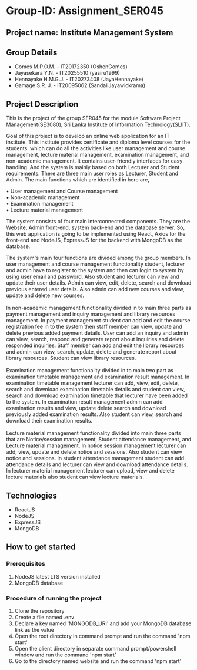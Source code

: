 # Group-ID: Assignment_SER045
## Project name: Institute Management System
## Group Details
+ Gomes M.P.O.M. - IT20172350 (OshenGomes)
+ Jayasekara Y.N. - IT20255510 (yasiru1999)
+ Hennayake H.M.G.J. - IT20273408 (JayaHennayake)
+ Gamage S.R. J. - IT20095062 (SandaliJayawickrama)

## Project Description

This is the project of the group SER045 for the module Software Project Management(SE3080), Sri Lanka Institute of Information Technology(SLIIT).

Goal of this project is to develop an online web application for an IT institute. This institute provides certificate and diploma level courses for the students. which can do all the activities like user management and course management, lecture material management, examination management, and non-academic management. It contains user-friendly interfaces for easy handling. And the system is mainly based on both Lecturer and Student requirements. There are three main user roles as Lecturer, Student and Admin. The main functions which are identified in here are,

•	User management and Course management </br>
•	Non-academic management </br>
•	Examination management </br>
•	Lecture material management

The system consists of four main interconnected components. They are the Website, Admin front-end, system back-end and the database server. So, this web application is going to be implemented using React, Axios for the front-end and NodeJS, ExpressJS for the backend with MongoDB as the database.

The system's main four functions are divided among the group members. In user management and course management functionality student, lecturer and admin have to register to the system and then can login to system by using user email and password. Also student and lecturer can view and update their user details. Admin can view, edit, delete, search and download previous entered user details. Also admin can add new courses and view, update and delete new courses. </br> </br>
In non-academic management functionality divided in to main three parts as payment management and inquiry management and library resources management. In payment management student can add and edit the course registration fee in to the system then staff member can view, update and delete previous added payment details. User can add an inquiry and admin can view, search, respond and generate report about Inquiries and delete responded inquiries. Staff member can add and edit the library resources and admin can view, search, update, delete and generate report about library resources. Student can view library resources.</br></br>
Examination management functionality divided in to main two part as examination timetable management and examination result management. In examination timetable management lecturer can add, view, edit, delete, search and download examination timetable details and student can view, search and download examination timetable that lecturer have been added to the system. In examination result management admin can add examination results and view, update delete search and download previously added examination results. Also student can view, search and download their examination results.</br> </br>
Lecture material management functionality divided into main three parts that are Notice/session management, Student attendance management, and Lecture material management. In notice session management lecturer can add, view, update and delete notice and sessions. Also student can view notice and sessions. In student attendance management student can add attendance details and lecturer can view and download attendance details. In lecturer material management lecturer can upload, view and delete lecture materials also student can view lecture materials.

## Technologies

+ ReactJS
+ NodeJS
+ ExpressJS
+ MongoDB

## How to get started

### Prerequisites
1. NodeJS latest LTS version installed
2. MongoDB database

### Procedure of running the project
1. Clone the repository
2. Create a file named .env
3. Declare a key named 'MONGODB_URI' and add your MongoDB database link as the value
4. Open the root directory in command prompt and run the command 'npm start'
5. Open the client directory in separate command prompt/powershell window and run the command 'npm start'
6. Go to the directory named website and run the command 'npm start'
